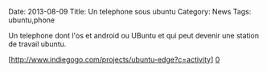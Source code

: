 Date: 2013-08-09
Title: Un telephone sous ubuntu
Category: News
Tags: ubuntu,phone


[0]: http://www.indiegogo.com/projects/ubuntu-edge?c=activity


Un telephone dont l'os et android ou UBuntu et qui peut devenir une station de travail ubuntu.


[http://www.indiegogo.com/projects/ubuntu-edge?c=activity] [0] 



